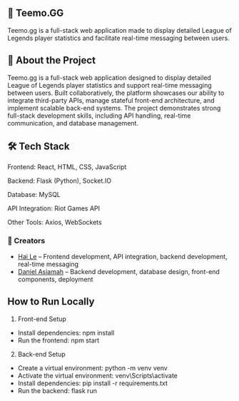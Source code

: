 ## 🌟 Teemo.GG
Teemo.gg is a full-stack web application made to display detailed League of Legends player statistics and facilitate real-time messaging between users.
## 📘 About the Project
Teemo.gg is a full-stack web application designed to display detailed League of Legends player statistics and support real-time messaging between users. Built collaboratively, the platform showcases our ability to integrate third-party APIs, manage stateful front-end architecture, and implement scalable back-end systems. The project demonstrates strong full-stack development skills, including API handling, real-time communication, and database management.
## 🛠️ Tech Stack
Frontend: React, HTML, CSS, JavaScript

Backend: Flask (Python), Socket.IO

Database: MySQL

API Integration: Riot Games API

Other Tools: Axios, WebSockets
### 👥 Creators
- [Hai Le](https://github.com/Doeroy) – Frontend development, API integration, backend development, real-time messaging  
- [Daniel Asiamah](https://github.com/dasiamah308) – Backend development, database design, front-end components, deployment
## How to Run Locally
1. Front-end Setup
  - Install dependencies: npm install
  - Run the frontend: npm start
2. Back-end Setup
  - Create a virtual environment: python -m venv venv
  - Activate the virtual environment: venv\Scripts\activate
  - Install dependencies: pip install -r requirements.txt
  - Run the backend: flask run
